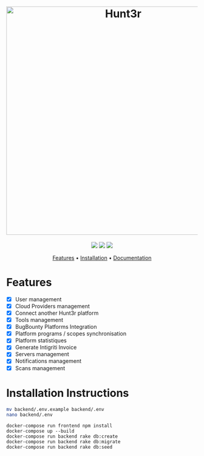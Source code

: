 <h1 align="center">  
  <img src="https://zupimages.net/up/22/15/rb47.png" alt="Hunt3r" width="600px">  
  <br>  
</h1>  

<p align="center">  
<a href="https://opensource.org/licenses/MIT"><img src="https://img.shields.io/badge/license-MIT-_red.svg"></a>  
<a href="https://github.com/EasyRecon/Hunt3r/issues"><img src="https://img.shields.io/badge/contributions-welcome-brightgreen.svg?style=flat"></a>  
<a href="https://github.com/EasyRecon/Hunt3r"><img src="https://img.shields.io/badge/version-0.3-informational"></a>  

<p align="center">  
  <a href="#features">Features</a> •  
  <a href="#installation-instructions">Installation</a> •
  <a href="https://docs.hunt3r.ovh">Documentation</a>
</p>

# Features
- [X] User management
- [X] Cloud Providers management
- [X] Connect another Hunt3r platform
- [X] Tools management
- [X] BugBounty Platforms Integration
- [X] Platform programs / scopes synchronisation
- [X] Platform statistiques
- [X] Generate Intigriti Invoice
- [X] Servers management
- [X] Notifications management
- [X] Scans management

# Installation Instructions

```bash
mv backend/.env.example backend/.env  
nano backend/.env
```

```docker
docker-compose run frontend npm install
docker-compose up --build
docker-compose run backend rake db:create
docker-compose run backend rake db:migrate
docker-compose run backend rake db:seed
```